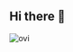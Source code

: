 ## Hi there 👋

<img src="https://github-readme-stats.vercel.app/api/top-langs?username=Exemption6877&show_icons=true&locale=en&layout=compact&theme=chartreuse-dark" alt="ovi" />

<!--
**Exemption6877/Exemption6877** is a ✨ _special_ ✨ repository because its `README.md` (this file) appears on your GitHub profile.

Here are some ideas to get you started:

- 🔭 I’m currently working on ...
- 🌱 I’m currently learning ...
- 👯 I’m looking to collaborate on ...
- 🤔 I’m looking for help with ...
- 💬 Ask me about ...
- 📫 How to reach me: ...
- 😄 Pronouns: ...
- ⚡ Fun fact: ...
-->
